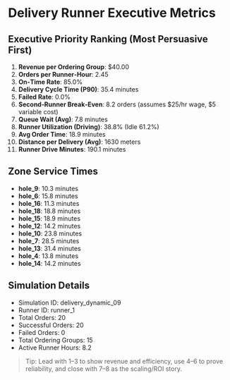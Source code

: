 # Delivery Runner Executive Metrics

## Executive Priority Ranking (Most Persuasive First)
1. **Revenue per Ordering Group**: $40.00
2. **Orders per Runner‑Hour**: 2.45
3. **On‑Time Rate**: 85.0%
4. **Delivery Cycle Time (P90)**: 35.4 minutes
5. **Failed Rate**: 0.0%
6. **Second‑Runner Break‑Even**: 8.2 orders (assumes $25/hr wage, $5 variable cost)
7. **Queue Wait (Avg)**: 7.8 minutes
8. **Runner Utilization (Driving)**: 38.8% (Idle 61.2%)
9. **Avg Order Time**: 18.9 minutes
10. **Distance per Delivery (Avg)**: 1630 meters
11. **Runner Drive Minutes**: 190.1 minutes

## Zone Service Times
- **hole_9**: 10.3 minutes
- **hole_6**: 15.8 minutes
- **hole_16**: 11.3 minutes
- **hole_18**: 18.8 minutes
- **hole_15**: 18.9 minutes
- **hole_12**: 14.2 minutes
- **hole_10**: 23.8 minutes
- **hole_7**: 28.5 minutes
- **hole_13**: 31.4 minutes
- **hole_4**: 13.8 minutes
- **hole_14**: 14.2 minutes


## Simulation Details
- Simulation ID: delivery_dynamic_09
- Runner ID: runner_1
- Total Orders: 20
- Successful Orders: 20
- Failed Orders: 0
- Total Ordering Groups: 15
- Active Runner Hours: 8.2

> Tip: Lead with 1–3 to show revenue and efficiency, use 4–6 to prove reliability, and close with 7–8 as the scaling/ROI story.

